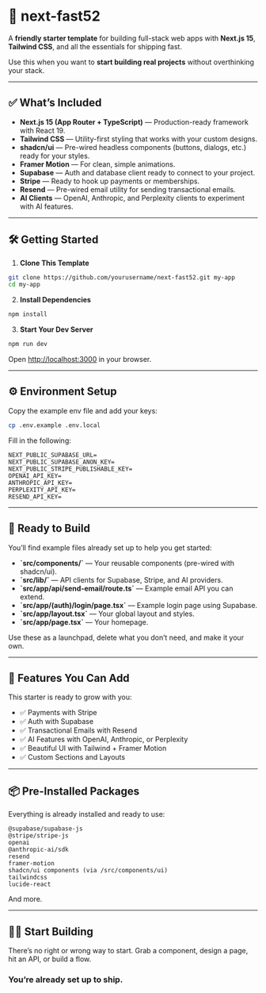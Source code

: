 # 🚀 next-fast52

A **friendly starter template** for building full-stack web apps with **Next.js 15**, **Tailwind CSS**, and all the essentials for shipping fast.

Use this when you want to **start building real projects** without overthinking your stack.

---

## ✅ What’s Included

- **Next.js 15 (App Router + TypeScript)** — Production-ready framework with React 19.
- **Tailwind CSS** — Utility-first styling that works with your custom designs.
- **shadcn/ui** — Pre-wired headless components (buttons, dialogs, etc.) ready for your styles.
- **Framer Motion** — For clean, simple animations.
- **Supabase** — Auth and database client ready to connect to your project.
- **Stripe** — Ready to hook up payments or memberships.
- **Resend** — Pre-wired email utility for sending transactional emails.
- **AI Clients** — OpenAI, Anthropic, and Perplexity clients to experiment with AI features.

---

## 🛠️ Getting Started

1. **Clone This Template**

```bash
git clone https://github.com/yourusername/next-fast52.git my-app
cd my-app
```

2. **Install Dependencies**

```bash
npm install
```

3. **Start Your Dev Server**

```bash
npm run dev
```

Open [http://localhost:3000](http://localhost:3000) in your browser.

---

## ⚙️ Environment Setup

Copy the example env file and add your keys:

```bash
cp .env.example .env.local
```

Fill in the following:

```
NEXT_PUBLIC_SUPABASE_URL=
NEXT_PUBLIC_SUPABASE_ANON_KEY=
NEXT_PUBLIC_STRIPE_PUBLISHABLE_KEY=
OPENAI_API_KEY=
ANTHROPIC_API_KEY=
PERPLEXITY_API_KEY=
RESEND_API_KEY=
```

---

## 🧱 Ready to Build

You’ll find example files already set up to help you get started:

- **\`src/components/\`** — Your reusable components (pre-wired with shadcn/ui).
- **\`src/lib/\`** — API clients for Supabase, Stripe, and AI providers.
- **\`src/app/api/send-email/route.ts\`** — Example email API you can extend.
- **\`src/app/(auth)/login/page.tsx\`** — Example login page using Supabase.
- **\`src/app/layout.tsx\`** — Your global layout and styles.
- **\`src/app/page.tsx\`** — Your homepage.

Use these as a launchpad, delete what you don’t need, and make it your own.

---

## 🚀 Features You Can Add

This starter is ready to grow with you:

- ✅ Payments with Stripe
- ✅ Auth with Supabase
- ✅ Transactional Emails with Resend
- ✅ AI Features with OpenAI, Anthropic, or Perplexity
- ✅ Beautiful UI with Tailwind + Framer Motion
- ✅ Custom Sections and Layouts

---

## 📦 Pre-Installed Packages

Everything is already installed and ready to use:

```
@supabase/supabase-js
@stripe/stripe-js
openai
@anthropic-ai/sdk
resend
framer-motion
shadcn/ui components (via /src/components/ui)
tailwindcss
lucide-react
```

And more.

---

## 🧑‍💻 Start Building

There’s no right or wrong way to start.
Grab a component, design a page, hit an API, or build a flow.

### You’re already set up to ship.
